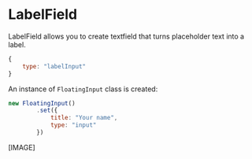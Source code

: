 # LabelField

LabelField allows you to create textfield that turns placeholder text into a label.

```js
{
    type: "labelInput"
}
```
An instance of ```FloatingInput``` class is created:
```js
new FloatingInput()
        .set({
            title: "Your name",
            type: "input"
        })
```

[IMAGE]